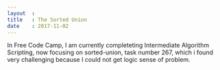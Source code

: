 ```yaml
---
layout  :
title   : The Sorted Union
date    : 2017-11-02
---
```



In Free Code Camp, I am currently completeting Intermediate Algorithm Scripting, now focusing on sorted-union, task number 267, which i found very challenging because I could not get logic sense of problem.   